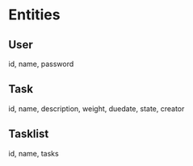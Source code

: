 # Entities

## User ##

id, name, password

## Task ##

id, name, description, weight, duedate, state, creator

## Tasklist ##

id, name, tasks
